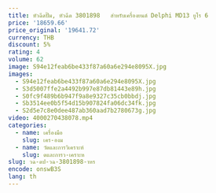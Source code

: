 ```yaml
---
title: หัวฉีดปั๊ม, หัวฉีด 3801898   สําหรับเครื่องยนต์ Delphi MD13 ยูโร 6
price: '18659.66'
price_original: '19641.72'
currency: THB
discount: 5%
rating: 4
volume: 62
image: S94e12feab6be433f87a60a6e294e8095X.jpg
images:
  - S94e12feab6be433f87a60a6e294e8095X.jpg
  - S3d5007ffe2a4492b997e87db81443e89h.jpg
  - S0fc9f489b6b947f9a8e9327c35cb0bbdj.jpg
  - Sb3514ee0b5f54d15b907824fa06dc34fk.jpg
  - S2d5e7c8e0dee487ab360aad7b2780673g.jpg
video: 4000270438078.mp4
categories:
  - name: เครื่องมือ
    slug: เคร-องม
  - name: วัดและการวิเคราะห์
    slug: ดและการว-เคราะห
slug: วฉ-ดป-วฉ-3801898-าหร
encode: onswB3S
lang: th
---
```

  